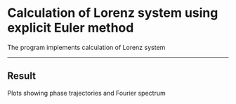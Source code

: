 # Calculation of Lorenz system using explicit Euler method
The program implements calculation of Lorenz system
- - - - - - 
## Result
Plots showing phase trajectories and Fourier spectrum 
